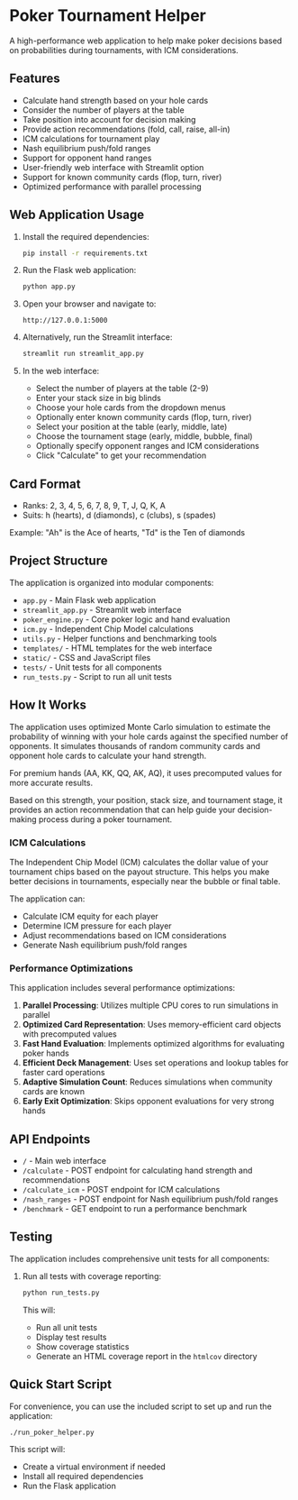 # Poker Tournament Helper

A high-performance web application to help make poker decisions based on probabilities during tournaments, with ICM considerations.

## Features

- Calculate hand strength based on your hole cards
- Consider the number of players at the table
- Take position into account for decision making
- Provide action recommendations (fold, call, raise, all-in)
- ICM calculations for tournament play
- Nash equilibrium push/fold ranges
- Support for opponent hand ranges
- User-friendly web interface with Streamlit option
- Support for known community cards (flop, turn, river)
- Optimized performance with parallel processing

## Web Application Usage

1. Install the required dependencies:
   ```bash
   pip install -r requirements.txt
   ```

2. Run the Flask web application:
   ```bash
   python app.py
   ```

3. Open your browser and navigate to:
   ```
   http://127.0.0.1:5000
   ```

4. Alternatively, run the Streamlit interface:
   ```bash
   streamlit run streamlit_app.py
   ```

5. In the web interface:
   - Select the number of players at the table (2-9)
   - Enter your stack size in big blinds
   - Choose your hole cards from the dropdown menus
   - Optionally enter known community cards (flop, turn, river)
   - Select your position at the table (early, middle, late)
   - Choose the tournament stage (early, middle, bubble, final)
   - Optionally specify opponent ranges and ICM considerations
   - Click "Calculate" to get your recommendation

## Card Format

- Ranks: 2, 3, 4, 5, 6, 7, 8, 9, T, J, Q, K, A
- Suits: h (hearts), d (diamonds), c (clubs), s (spades)

Example: "Ah" is the Ace of hearts, "Td" is the Ten of diamonds

## Project Structure

The application is organized into modular components:

- `app.py` - Main Flask web application
- `streamlit_app.py` - Streamlit web interface
- `poker_engine.py` - Core poker logic and hand evaluation
- `icm.py` - Independent Chip Model calculations
- `utils.py` - Helper functions and benchmarking tools
- `templates/` - HTML templates for the web interface
- `static/` - CSS and JavaScript files
- `tests/` - Unit tests for all components
- `run_tests.py` - Script to run all unit tests

## How It Works

The application uses optimized Monte Carlo simulation to estimate the probability of winning with your hole cards against the specified number of opponents. It simulates thousands of random community cards and opponent hole cards to calculate your hand strength.

For premium hands (AA, KK, QQ, AK, AQ), it uses precomputed values for more accurate results.

Based on this strength, your position, stack size, and tournament stage, it provides an action recommendation that can help guide your decision-making process during a poker tournament.

### ICM Calculations

The Independent Chip Model (ICM) calculates the dollar value of your tournament chips based on the payout structure. This helps you make better decisions in tournaments, especially near the bubble or final table.

The application can:
- Calculate ICM equity for each player
- Determine ICM pressure for each player
- Adjust recommendations based on ICM considerations
- Generate Nash equilibrium push/fold ranges

### Performance Optimizations

This application includes several performance optimizations:

1. **Parallel Processing**: Utilizes multiple CPU cores to run simulations in parallel
2. **Optimized Card Representation**: Uses memory-efficient card objects with precomputed values
3. **Fast Hand Evaluation**: Implements optimized algorithms for evaluating poker hands
4. **Efficient Deck Management**: Uses set operations and lookup tables for faster card operations
5. **Adaptive Simulation Count**: Reduces simulations when community cards are known
6. **Early Exit Optimization**: Skips opponent evaluations for very strong hands

## API Endpoints

- `/` - Main web interface
- `/calculate` - POST endpoint for calculating hand strength and recommendations
- `/calculate_icm` - POST endpoint for ICM calculations
- `/nash_ranges` - POST endpoint for Nash equilibrium push/fold ranges
- `/benchmark` - GET endpoint to run a performance benchmark

## Testing

The application includes comprehensive unit tests for all components:

1. Run all tests with coverage reporting:
   ```bash
   python run_tests.py
   ```
   
   This will:
   - Run all unit tests
   - Display test results
   - Show coverage statistics
   - Generate an HTML coverage report in the `htmlcov` directory

## Quick Start Script

For convenience, you can use the included script to set up and run the application:

```bash
./run_poker_helper.py
```

This script will:
- Create a virtual environment if needed
- Install all required dependencies
- Run the Flask application
